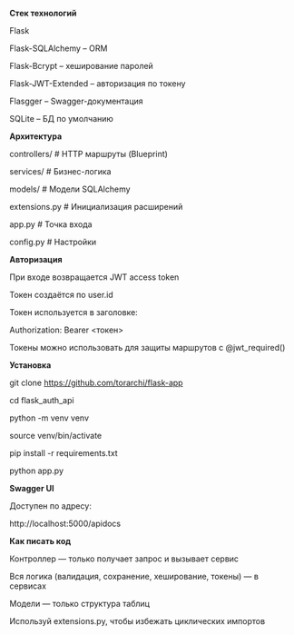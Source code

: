 **Стек технологий**

Flask

Flask-SQLAlchemy – ORM

Flask-Bcrypt – хеширование паролей

Flask-JWT-Extended – авторизация по токену

Flasgger – Swagger-документация

SQLite – БД по умолчанию

**Архитектура**

controllers/         # HTTP маршруты (Blueprint)

services/            # Бизнес-логика

models/              # Модели SQLAlchemy

extensions.py        # Инициализация расширений

app.py               # Точка входа

config.py            # Настройки

**Авторизация**

При входе возвращается JWT access token

Токен создаётся по user.id

Токен используется в заголовке:

Authorization: Bearer <токен>

Токены можно использовать для защиты маршрутов с @jwt_required()

**Установка**

git clone https://github.com/torarchi/flask-app

cd flask_auth_api

python -m venv venv

source venv/bin/activate

pip install -r requirements.txt

python app.py

**Swagger UI**

Доступен по адресу:

http://localhost:5000/apidocs



**Как писать код**

Контроллер — только получает запрос и вызывает сервис

Вся логика (валидация, сохранение, хеширование, токены) — в сервисах

Модели — только структура таблиц

Используй extensions.py, чтобы избежать циклических импортов



